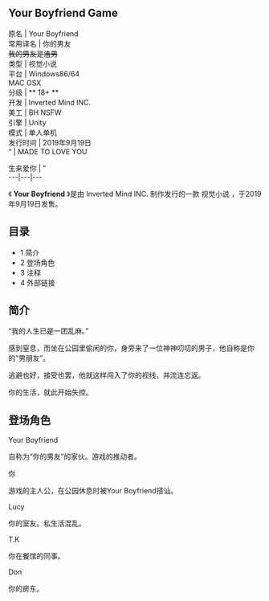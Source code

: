 Your Boyfriend Game  
---  
原名  |  Your Boyfriend   
常用译名  |  你的男友   
~~我的男友是渣男~~  
类型  |  视觉小说   
平台  |  Windows86/64   
MAC OSX  
分级  |  ** 18+  **  
开发  |  Inverted Mind INC.   
美工  |  BH NSFW   
引擎  |  Unity   
模式  |  单人单机   
发行时间  |  2019年9月19日   
“  |  MADE TO LOVE YOU    
  
生来爱你  |  ”   
---|---|---  
  
《 **Your Boyfriend** 》是由  Inverted Mind INC.  制作发行的一款  视觉小说  ，于2019年9月19日发售。

##  目录

  * 1  简介 
  * 2  登场角色 
  * 3  注释 
  * 4  外部链接 

##  简介

“我的人生已是一团乱麻。”

感到窒息，而坐在公园里偷闲的你，身旁来了一位神神叨叨的男子，他自称是你的“男朋友”。

逃避也好，接受也罢，他就这样闯入了你的视线，并流连忘返。

你的生活，就此开始失控。

##  登场角色

Your Boyfriend

自称为“你的男友”的家伙。游戏的推动者。

你

游戏的主人公，在公园休息时被Your Boyfriend搭讪。

Lucy

你的室友。私生活混乱。

T.K

你在餐馆的同事。

Don

你的房东。